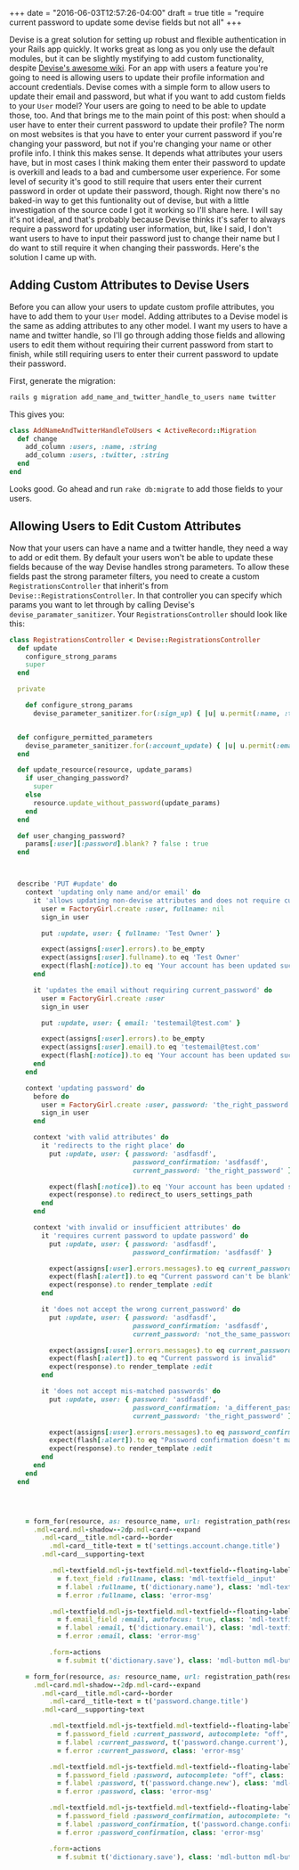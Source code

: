 +++
date = "2016-06-03T12:57:26-04:00"
draft = true
title = "require current password to update some devise fields but not all"
+++

Devise is a great solution for setting up robust and flexible authentication in your Rails app quickly. It works great as long as you only use the default modules, but it can be slightly mystifying to add custom functionality, despite [Devise's awesome wiki](https://github.com/plataformatec/devise/wiki). For an app with users a feature you're going to need is allowing users to update their profile information and account credentials. Devise comes with a simple form to allow users to update their email and password, but what if you want to add custom fields to your `User` model? Your users are going to need to be able to update those, too. And that brings me to the main point of this post: when should a user have to enter their current password to update their profile? The norm on most websites is that you have to enter your current password if you're changing your password, but not if you're changing your name or other profile info. I think this makes sense. It depends what attributes your users have, but in most cases I think making them enter their password to update is overkill and leads to a bad and cumbersome user experience. For some level of security it's good to still require that users enter their current password in order ot update their password, though. Right now there's no baked-in way to get this funtionality out of devise, but with a little investigation of the source code I got it working so I'll share here. I will say it's not ideal, and that's probably because Devise thinks it's safer to always require a password for updating user information, but, like I said, I don't want users to have to input their password just to change their name but I do want to still require it when changing their passwords. Here's the solution I came up with.

## Adding Custom Attributes to Devise Users

Before you can allow your users to update custom profile attributes, you have to add them to your `User` model. Adding attributes to a Devise model is the same as adding attributes to any other model. I want my users to have a name and twitter handle, so I'll go through adding those fields and allowing users to edit them without requiring their current password from start to finish, while still requiring users to enter their current password to update their password.

First, generate the migration:

```bash
rails g migration add_name_and_twitter_handle_to_users name twitter
```

This gives you:

```ruby
class AddNameAndTwitterHandleToUsers < ActiveRecord::Migration
  def change
    add_column :users, :name, :string
    add_column :users, :twitter, :string
  end
end
```

Looks good. Go ahead and run `rake db:migrate` to add those fields to your users.

## Allowing Users to Edit Custom Attributes

Now that your users can have a name and a twitter handle, they need a way to add or edit them. By default your users won't be able to update these fields because of the way Devise handles strong parameters. To allow these fields past the strong parameter filters, you need to create a custom `RegistrationsController` that inherit's from `Devise::RegistrationsController`. In that controller you can specify which params you want to let through by calling Devise's `devise_paramater_sanitizer`. Your `RegistrationsController` should look like this:

```ruby
class RegistrationsController < Devise::RegistrationsController
  def update
    configure_strong_params
    super
  end

  private

    def configure_strong_params
      devise_parameter_sanitizer.for(:sign_up) { |u| u.permit(:name, :twitter) }


  def configure_permitted_parameters
    devise_parameter_sanitizer.for(:account_update) { |u| u.permit(:email, :fullname, :password, :password_confirmation, :current_password) }
  end

  def update_resource(resource, update_params)
    if user_changing_password?
      super
    else
      resource.update_without_password(update_params)
    end
  end

  def user_changing_password?
    params[:user][:password].blank? ? false : true
  end



  describe 'PUT #update' do
    context 'updating only name and/or email' do
      it 'allows updating non-devise attributes and does not require current_password' do
        user = FactoryGirl.create :user, fullname: nil
        sign_in user

        put :update, user: { fullname: 'Test Owner' }

        expect(assigns[:user].errors).to be_empty
        expect(assigns[:user].fullname).to eq 'Test Owner'
        expect(flash[:notice]).to eq 'Your account has been updated successfully.'
      end

      it 'updates the email without requiring current_password' do
        user = FactoryGirl.create :user
        sign_in user

        put :update, user: { email: 'testemail@test.com' }

        expect(assigns[:user].errors).to be_empty
        expect(assigns[:user].email).to eq 'testemail@test.com'
        expect(flash[:notice]).to eq 'Your account has been updated successfully.'
      end
    end

    context 'updating password' do
      before do
        user = FactoryGirl.create :user, password: 'the_right_password'
        sign_in user
      end

      context 'with valid attributes' do
        it 'redirects to the right place' do
          put :update, user: { password: 'asdfasdf',
                               password_confirmation: 'asdfasdf',
                               current_password: 'the_right_password' }

          expect(flash[:notice]).to eq 'Your account has been updated successfully.'
          expect(response).to redirect_to users_settings_path
        end
      end

      context 'with invalid or insufficient attributes' do
        it 'requires current password to update password' do
          put :update, user: { password: 'asdfasdf',
                               password_confirmation: 'asdfasdf' }

          expect(assigns[:user].errors.messages).to eq current_password: ["can't be blank"]
          expect(flash[:alert]).to eq "Current password can't be blank"
          expect(response).to render_template :edit
        end

        it 'does not accept the wrong current_password' do
          put :update, user: { password: 'asdfasdf',
                               password_confirmation: 'asdfasdf',
                               current_password: 'not_the_same_password' }

          expect(assigns[:user].errors.messages).to eq current_password: ["is invalid"]
          expect(flash[:alert]).to eq "Current password is invalid"
          expect(response).to render_template :edit
        end

        it 'does not accept mis-matched passwords' do
          put :update, user: { password: 'asdfasdf',
                               password_confirmation: 'a_different_password',
                               current_password: 'the_right_password' }

          expect(assigns[:user].errors.messages).to eq password_confirmation: ["doesn't match Password"]
          expect(flash[:alert]).to eq "Password confirmation doesn't match Password"
          expect(response).to render_template :edit
        end
      end
    end
  end




    = form_for(resource, as: resource_name, url: registration_path(resource_name), html: { method: :put }) do |f|
      .mdl-card.mdl-shadow--2dp.mdl-card--expand
        .mdl-card__title.mdl-card--border
          .mdl-card__title-text = t('settings.account.change.title')
        .mdl-card__supporting-text

          .mdl-textfield.mdl-js-textfield.mdl-textfield--floating-label.mdl-textfield--full-width
            = f.text_field :fullname, class: 'mdl-textfield__input'
            = f.label :fullname, t('dictionary.name'), class: 'mdl-textfield__label'
            = f.error :fullname, class: 'error-msg'

          .mdl-textfield.mdl-js-textfield.mdl-textfield--floating-label.mdl-textfield--full-width
            = f.email_field :email, autofocus: true, class: 'mdl-textfield__input'
            = f.label :email, t('dictionary.email'), class: 'mdl-textfield__label'
            = f.error :email, class: 'error-msg'

          .form-actions
            = f.submit t('dictionary.save'), class: 'mdl-button mdl-button--raised mdl-button--primary mdl-js-button mdl-js-ripple-effect', data: { disable_with: t('dictionary.saving') }

    = form_for(resource, as: resource_name, url: registration_path(resource_name), html: { method: :put }) do |f|
      .mdl-card.mdl-shadow--2dp.mdl-card--expand
        .mdl-card__title.mdl-card--border
          .mdl-card__title-text = t('password.change.title')
        .mdl-card__supporting-text

          .mdl-textfield.mdl-js-textfield.mdl-textfield--floating-label.mdl-textfield--full-width
            = f.password_field :current_password, autocomplete: "off", class: 'mdl-textfield__input'
            = f.label :current_password, t('password.change.current'), class: 'mdl-textfield__label'
            = f.error :current_password, class: 'error-msg'

          .mdl-textfield.mdl-js-textfield.mdl-textfield--floating-label.mdl-textfield--full-width
            = f.password_field :password, autocomplete: "off", class: 'mdl-textfield__input'
            = f.label :password, t('password.change.new'), class: 'mdl-textfield__label'
            = f.error :password, class: 'error-msg'

          .mdl-textfield.mdl-js-textfield.mdl-textfield--floating-label.mdl-textfield--full-width
            = f.password_field :password_confirmation, autocomplete: "off", class: 'mdl-textfield__input'
            = f.label :password_confirmation, t('password.change.confirm'), class: 'mdl-textfield__label'
            = f.error :password_confirmation, class: 'error-msg'

          .form-actions
            = f.submit t('dictionary.save'), class: 'mdl-button mdl-button--raised mdl-button--primary mdl-js-button mdl-js-ripple-effect', data: { disable_with: t('dictionary.saving') }



